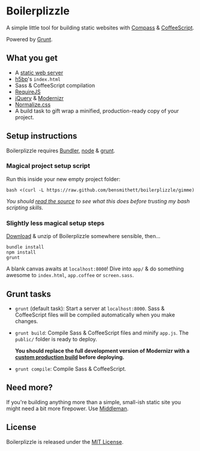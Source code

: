 # Boilerplizzle

A simple little tool for building static websites with [Compass](http://compass-style.org/) & [CoffeeScript](http://coffeescript.org/).

Powered by [Grunt](http://gruntjs.com/).

## What you get
- A [static web server](https://github.com/gruntjs/grunt-contrib-connect)
- [h5bp](http://html5boilerplate.com/)'s `index.html`
- Sass & CoffeeScript compilation
- [RequireJS](http://requirejs.org/)
- [jQuery](http://jquery.com/) & [Modernizr](http://modernizr.com/)
- [Normalize.css](http://necolas.github.com/normalize.css/)
- A build task to gift wrap a minified, production-ready copy of your project.

## Setup instructions

Boilerplizzle requires [Bundler](http://gembundler.com/#getting-started), [node](http://nodejs.org/) & [grunt](http://gruntjs.com/getting-started).

### Magical project setup script

Run this inside your new empty project folder:

```
bash <(curl -L https://raw.github.com/bensmithett/boilerplizzle/gimme)
```

*You should [read the source](https://raw.github.com/bensmithett/boilerplizzle/gimme) to see what this does before trusting my bash scripting skills.*

### Slightly less magical setup steps

[Download](https://github.com/bensmithett/boilerplizzle/zipball/master/) & unzip of Boilerplizzle somewhere sensible, then...

```
bundle install
npm install
grunt
```

A blank canvas awaits at `localhost:8000`! Dive into `app/` & do something awesome to `index.html`, `app.coffee` or `screen.sass`.

## Grunt tasks

- `grunt` (default task): Start a server at `localhost:8000`. Sass & CoffeeScript files will be compiled automatically when you make changes.

- `grunt build`: Compile Sass & CoffeeScript files and minify `app.js`. The `public/` folder is ready to deploy.

  **You should replace the full development version of Modernizr with a [custom production build](http://modernizr.com/download/) before deploying.**

- `grunt compile`: Compile Sass & CoffeeScript.

## Need more?
If you're building anything more than a simple, small-ish static site you might need a bit more firepower. Use [Middleman](http://middlemanapp.com/).

## License
Boilerplizzle is released under the [MIT License](http://ben.mit-license.org/).
